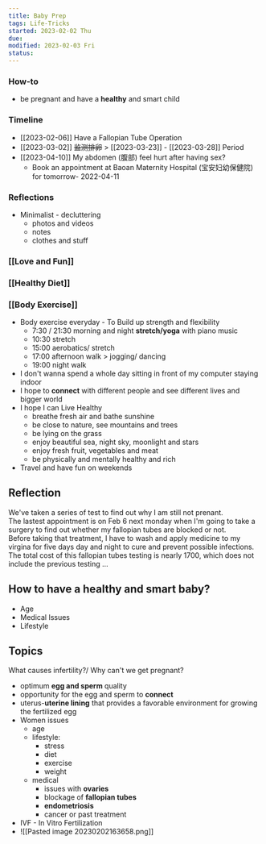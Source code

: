 ```yaml
---
title: Baby Prep
tags: Life-Tricks  
started: 2023-02-02 Thu
due: 
modified: 2023-02-03 Fri
status: 
---
```

### How-to
- be pregnant and have a **healthy** and smart child
### Timeline
- [[2023-02-06]] Have a Fallopian Tube Operation
- [[2023-03-02]] ~~监测排卵~~ > [[2023-03-23]] - [[2023-03-28]] Period
- [[2023-04-10]] My abdomen (腹部) feel hurt after having sex?
	- Book an appointment at Baoan Maternity Hospital (宝安妇幼保健院) for tomorrow- 2022-04-11
### Reflections
- Minimalist - decluttering
	- photos and videos
	- notes
	- clothes and stuff
### [[Love and Fun]]
### [[Healthy Diet]]
### [[Body Exercise]]
- Body exercise everyday - To Build up strength and flexibility 
	- 7:30 / 21:30 morning and night **stretch/yoga** with piano music
	- 10:30 stretch
	- 15:00 aerobatics/ stretch
	- 17:00 afternoon walk > jogging/ dancing
	- 19:00 night walk   
- I don't wanna spend a whole day sitting in front of my computer staying indoor
- I hope to **connect** with different people and see different lives and bigger world 
- I hope I can Live Healthy
	- breathe fresh air and bathe sunshine
	- be close to nature, see mountains and trees
	- be lying on the grass
	- enjoy beautiful sea, night sky, moonlight and stars
	- enjoy fresh fruit, vegetables and meat
	- be physically and mentally healthy and rich 
- Travel and have fun on weekends
## Reflection
We've taken a series of test to find out why I am still not prenant.  
The lastest appointment is on Feb 6 next monday when I'm going to take a surgery to find out whether my fallopian tubes are blocked or not.  
Before taking that treatment, I have to wash and apply medicine to my virgina for five days day and night to cure and prevent possible infections.  
The total cost of this fallopian tubes testing is nearly 1700, which does not include the previous testing ...
## How to have a healthy and smart baby?
- Age
- Medical Issues
- Lifestyle
## Topics
What causes infertility?/ Why can't we get pregnant?
- optimum **egg and sperm** quality
- opportunity for the egg and sperm to **connect**
- uterus-**uterine lining** that provides a favorable environment for growing the fertilized egg
- Women issues
	- age
	- lifestyle: 
		- stress
		- diet 
		- exercise
		- weight
	- medical
		- issues with **ovaries**
		- blockage of **fallopian tubes**
		- **endometriosis**
		- cancer or past treatment
- IVF - In Vitro Fertilization
- ![[Pasted image 20230202163658.png]]